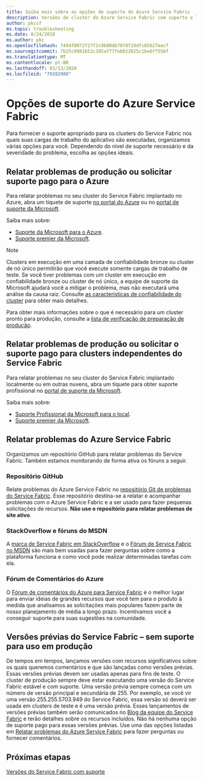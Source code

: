 ```yaml
---
title: Saiba mais sobre as opções de suporte do Azure Service Fabric
description: Versões de cluster do Azure Service Fabric com suporte e links para transmitir tíquetes de suporte
author: pkcsf
ms.topic: troubleshooting
ms.date: 8/24/2018
ms.author: pkc
ms.openlocfilehash: 7494f0072f27f2c9b00db7070f19dfc05627eacf
ms.sourcegitcommit: 7b25c9981b52c385af77feb022825c1be6ff55bf
ms.translationtype: MT
ms.contentlocale: pt-BR
ms.lasthandoff: 03/13/2020
ms.locfileid: "79282088"
---
```

# <a name="azure-service-fabric-support-options"></a>Opções de suporte do Azure Service Fabric

Para fornecer o suporte apropriado para os clusters do Service Fabric nos quais suas cargas de trabalho do aplicativo são executadas, organizamos várias opções para você. Dependendo do nível de suporte necessário e da severidade do problema, escolha as opções ideais. 

## <a name="report-production-issues-or-request-paid-support-for-azure"></a>Relatar problemas de produção ou solicitar suporte pago para o Azure

Para relatar problemas no seu cluster do Service Fabric implantado no Azure, abra um tíquete de suporte [no portal do Azure](https://ms.portal.azure.com/#blade/Microsoft_Azure_Support/HelpAndSupportBlade/overview) ou no [portal de suporte da Microsoft](https://support.microsoft.com/oas/default.aspx?prid=16146).

Saiba mais sobre:
 
- [Suporte da Microsoft para o Azure](https://azure.microsoft.com/support/plans/?b=16.44).
- [Suporte premier da Microsoft](https://support.microsoft.com/en-us/premier).

> [!Note]
> Clusters em execução em uma camada de confiabilidade bronze ou cluster de nó único permitirão que você execute somente cargas de trabalho de teste. Se você tiver problemas com um cluster em execução em confiabilidade bronze ou cluster de nó único, a equipe de suporte da Microsoft ajudará você a mitigar o problema, mas não executará uma análise da causa raiz. Consulte [as características de confiabilidade do cluster](https://docs.microsoft.com/azure/service-fabric/service-fabric-cluster-capacity#the-reliability-characteristics-of-the-cluster) para obter mais detalhes.
>
> Para obter mais informações sobre o que é necessário para um cluster pronto para produção, consulte a [lista de verificação de preparação de produção](https://docs.microsoft.com/azure/service-fabric/service-fabric-production-readiness-checklist).

<a id="getlivesitesupportonprem"></a>

## <a name="report-production-issues-or-request-paid-support-for-standalone-service-fabric-clusters"></a>Relatar problemas de produção ou solicitar o suporte pago para clusters independentes do Service Fabric

Para relatar problemas no seu cluster do Service Fabric implantado localmente ou em outras nuvens, abra um tíquete para obter suporte profissional no [portal de suporte da Microsoft](https://portal.azure.com/#blade/Microsoft_Azure_Support/HelpAndSupportBlade/overview).

Saiba mais sobre:

- [Suporte Profissional da Microsoft para o local](https://support.microsoft.com/en-us/gp/offerprophone?wa=wsignin1.0).
- [Suporte premier da Microsoft](https://support.microsoft.com/en-us/premier).

## <a name="report-azure-service-fabric-issues"></a>Relatar problemas do Azure Service Fabric

Organizamos um repositório GitHub para relatar problemas do Service Fabric.  Também estamos monitorando de forma ativa os fóruns a seguir.

### <a name="github-repo"></a>Repositório GitHub 

Relate problemas do Azure Service Fabric no [repositório Git de problemas do Service Fabric](https://github.com/Azure/service-fabric-issues). Esse repositório destina-se a relatar e acompanhar problemas com o Azure Service Fabric e a ser usado para fazer pequenas solicitações de recursos. **Não use o repositório para relatar problemas de site ativo**.

### <a name="stackoverflow-and-msdn-forums"></a>StackOverflow e fóruns do MSDN

A [marca de Service Fabric em StackOverflow][stackoverflow] e o [Fórum de Service Fabric no MSDN][msdn-forum] são mais bem usadas para fazer perguntas sobre como a plataforma funciona e como você pode realizar determinadas tarefas com ela.

### <a name="azure-feedback-forum"></a>Fórum de Comentários do Azure

O [Fórum de comentários do Azure para Service Fabric][uservoice-forum] é o melhor lugar para enviar ideias de grandes recursos que você tem para o produto à medida que analisamos as solicitações mais populares fazem parte de nosso planejamento de média a longo prazo. Incentivamos você a conseguir suporte para suas sugestões na comunidade.

## <a name="service-fabric-preview-versions---unsupported-for-production-use"></a>Versões prévias do Service Fabric – sem suporte para uso em produção

De tempos em tempos, lançamos versões com recursos significativos sobre os quais queremos comentários e que são lançadas como versões prévias. Essas versões prévias devem ser usadas apenas para fins de teste. O cluster de produção sempre deve estar executando uma versão do Service Fabric estável e com suporte. Uma versão prévia sempre começa com um número de versão principal e secundária de 255. Por exemplo, se você vir uma versão 255.255.5703.949 do Service Fabric, essa versão só deverá ser usada em clusters de teste e é uma versão prévia. Esses lançamentos de versões prévias também serão comunicados no [Blog da equipe do Service Fabric](https://blogs.msdn.microsoft.com/azureservicefabric) e terão detalhes sobre os recursos incluídos.
Não há nenhuma opção de suporte pago para essas versões prévias. Use uma das opções listadas em [Relatar problemas do Azure Service Fabric](https://docs.microsoft.com/azure/service-fabric/service-fabric-support#report-azure-service-fabric-issues) para fazer perguntas ou fornecer comentários.

## <a name="next-steps"></a>Próximas etapas

[Versões do Service Fabric com suporte](service-fabric-versions.md)

<!--references-->
[msdn-forum]: https://social.msdn.microsoft.com/Forums/en-US/home?forum=AzureServiceFabric
[stackoverflow]: https://stackoverflow.com/questions/tagged/azure-service-fabric
[uservoice-forum]: https://feedback.azure.com/forums/293901-service-fabric
[acom-docs]: https://aka.ms/servicefabricdocs
[sample-repos]: https://aka.ms/servicefabricsamples
